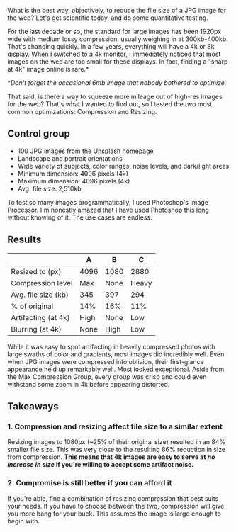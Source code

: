 <meta name="categories" content="media, performance">
<meta name="media" content="/_assets/media/person-holding-a-DSLR-camera.jpg">
<meta name="created" content="April 30 2020">

What is the best way, objectively, to reduce the file size of a JPG image for the web? Let's get scientific today, and do some quantitative testing.

For the last decade or so, the standard for large images has been 1920px wide with medium lossy compression, usually weighing in at 300kb-400kb. That's changing quickly. In a few years, everything will have a 4k or 8k display. When I switched to a 4k monitor, I immediately noticed that most images on the web are too small for these displays. In fact, finding a "sharp at 4k" image online is rare.*

**Don't forget the occasional 6mb image that nobody bothered to optimize.*

That said, is there a way to squeeze more mileage out of high-res images for the web? That's what I wanted to find out, so I tested the two most common optimizations: Compression and Resizing.


## Control group
- 100 JPG images from the [Unsplash homepage](https://unsplash.com)
- Landscape and portrait orientations
- Wide variety of subjects, color ranges, noise levels, and dark/light areas
- Minimum dimension: 4096 pixels (4k)
- Maximum dimension: 4096 pixels (4k)
- Avg. file size: 2,510kb

To test so many images programmatically, I used Photoshop's Image Processor. I'm honestly amazed that I have used Photoshop this long without knowing of it. The use cases are endless.


## Results
|       | A    | B    | C     |
| ------------------- | ---- | ---- | ----- |
| Resized to (px)     | 4096 | 1080 | 2880  |
| Compression level   | Max  | None | Heavy |
| Avg. file size (kb) | 345  | 397  | 294   |
| % of original       | 14%  | 16%  | 11%   |
| Artifacting (at 4k) | High | None | Low   |
| Blurring (at 4k)    | None | High | Low   |


While it was easy to spot artifacting in heavily compressed photos with large swaths of color and gradients, most images did incredibly well. Even when JPG images were compressed into oblivion, their first-glance appearance held up remarkably well. Most looked exceptional. Aside from the Max Compression Group, every group was crisp and could even withstand some zoom in 4k before appearing distorted.


## Takeaways

### 1. Compression and resizing affect file size to a similar extent
Resizing images to 1080px (~25% of their original size) resulted in an 84% smaller file size. This was very close to the resulting 86% reduction in size from compression. **This means that 4k images are easy to serve at *no increase in size* if you're willing to accept some artifact noise.**

### 2. Compromise is still better if you can afford it
If you're able, find a combination of resizing compression that best suits your needs. If you have to choose between the two, compression will give you more bang for your buck. This assumes the image is large enough to begin with.